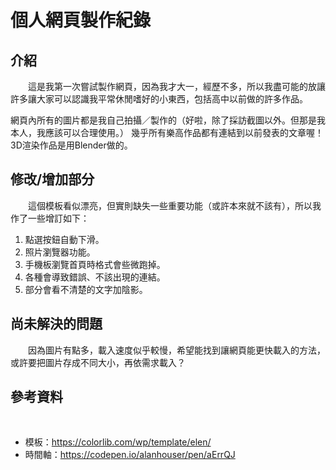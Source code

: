 # 個人網頁製作紀錄

## 介紹

&emsp;&emsp;這是我第一次嘗試製作網頁，因為我才大一，經歷不多，所以我盡可能的放讓許多讓大家可以認識我平常休閒嗜好的小東西，包括高中以前做的許多作品。

網頁內所有的圖片都是我自己拍攝／製作的（好啦，除了採訪截圖以外。但那是我本人，我應該可以合理使用。）
幾乎所有樂高作品都有連結到以前發表的文章喔！
3D渲染作品是用Blender做的。

## 修改/增加部分

&emsp;&emsp;這個模板看似漂亮，但實則缺失一些重要功能（或許本來就不該有），所以我作了一些增訂如下：

1. 點選按鈕自動下滑。
2. 照片瀏覽器功能。
3. 手機板瀏覽首頁時格式會些微跑掉。
4. 各種會導致錯誤、不該出現的連結。
5. 部分會看不清楚的文字加陰影。

## 尚未解決的問題

&emsp;&emsp;因為圖片有點多，載入速度似乎較慢，希望能找到讓網頁能更快載入的方法，或許要把圖片存成不同大小，再依需求載入？

## 參考資料

&emsp;&emsp;

- 模板：https://colorlib.com/wp/template/elen/
- 時間軸：https://codepen.io/alanhouser/pen/aErrQJ